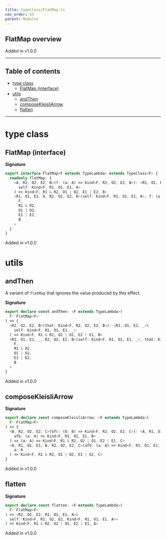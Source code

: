```yaml
---
title: typeclass/FlatMap.ts
nav_order: 55
parent: Modules
---
```


## FlatMap overview

Added in v1.0.0

---

<h2 class="text-delta">Table of contents</h2>

- [type class](#type-class)
  - [FlatMap (interface)](#flatmap-interface)
- [utils](#utils)
  - [andThen](#andthen)
  - [composeKleisliArrow](#composekleisliarrow)
  - [flatten](#flatten)

---

# type class

## FlatMap (interface)

**Signature**

```ts
export interface FlatMap<F extends TypeLambda> extends TypeClass<F> {
  readonly flatMap: {
    <A, R2, O2, E2, B>(f: (a: A) => Kind<F, R2, O2, E2, B>): <R1, O1, E1>(
      self: Kind<F, R1, O1, E1, A>
    ) => Kind<F, R1 & R2, O1 | O2, E1 | E2, B>
    <R1, O1, E1, A, R2, O2, E2, B>(self: Kind<F, R1, O1, E1, A>, f: (a: A) => Kind<F, R2, O2, E2, B>): Kind<
      F,
      R1 & R2,
      O1 | O2,
      E1 | E2,
      B
    >
  }
}
```

Added in v1.0.0

# utils

## andThen

A variant of `flatMap` that ignores the value produced by this effect.

**Signature**

```ts
export declare const andThen: <F extends TypeLambda>(
  F: FlatMap<F>
) => {
  <R2, O2, E2, B>(that: Kind<F, R2, O2, E2, B>): <R1, O1, E1, _>(
    self: Kind<F, R1, O1, E1, _>
  ) => Kind<F, R1 & R2, O2 | O1, E2 | E1, B>
  <R1, O1, E1, _, R2, O2, E2, B>(self: Kind<F, R1, O1, E1, _>, that: Kind<F, R2, O2, E2, B>): Kind<
    F,
    R1 & R2,
    O1 | O2,
    E1 | E2,
    B
  >
}
```

Added in v1.0.0

## composeKleisliArrow

**Signature**

```ts
export declare const composeKleisliArrow: <F extends TypeLambda>(
  F: FlatMap<F>
) => {
  <B, R2, O2, E2, C>(bfc: (b: B) => Kind<F, R2, O2, E2, C>): <A, R1, O1, E1>(
    afb: (a: A) => Kind<F, R1, O1, E1, B>
  ) => (a: A) => Kind<F, R1 & R2, O2 | O1, E2 | E1, C>
  <A, R1, O1, E1, B, R2, O2, E2, C>(afb: (a: A) => Kind<F, R1, O1, E1, B>, bfc: (b: B) => Kind<F, R2, O2, E2, C>): (
    a: A
  ) => Kind<F, R1 & R2, O1 | O2, E1 | E2, C>
}
```

Added in v1.0.0

## flatten

**Signature**

```ts
export declare const flatten: <F extends TypeLambda>(
  F: FlatMap<F>
) => <R2, O2, E2, R1, O1, E1, A>(
  self: Kind<F, R2, O2, E2, Kind<F, R1, O1, E1, A>>
) => Kind<F, R1 & R2, O2 | O1, E2 | E1, A>
```

Added in v1.0.0

